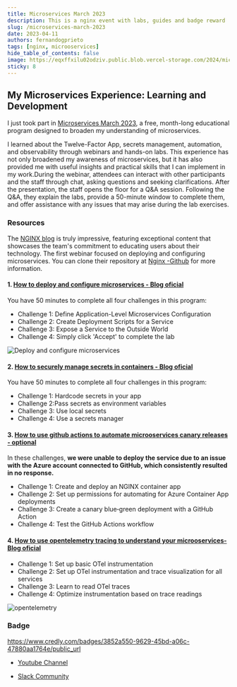 ```yaml
---
title: Microservices March 2023
description: This is a nginx event with labs, guides and badge reward
slug: /microservices-march-2023
date: 2023-04-11
authors: fernandogprieto
tags: [nginx, microoservices]
hide_table_of_contents: false
image: https://eqxffxilu02odziv.public.blob.vercel-storage.com/2024/microservices-march-2023.png
sticky: 8
---
```


## My Microservices Experience: Learning and Development

I just took part in [Microservices March 2023](https://www.nginx.com/c/microservices-march-2023-agenda/), a free, month-long educational program designed to broaden
my understanding of microservices. 

<!-- truncate -->

I learned about the Twelve-Factor App, secrets management, automation,
and observability through webinars and hands-on labs. This experience has not only broadened my awareness
of microservices, but it has also provided me with useful insights and practical skills that I can implement
in my work.During the webinar, attendees can interact with other participants and the staff through chat,
asking questions and seeking clarifications. After the presentation, the staff opens the floor for a Q&A session.
Following the Q&A, they explain the labs, provide a 50-minute window to complete them, and offer assistance with any issues that may arise during the lab exercises.

###  Resources

The [NGINX blog](https://www.nginx.com/blog/) is truly impressive, featuring exceptional content that showcases the team's commitment to educating users about their technology. The first webinar focused on deploying and configuring microservices. You can clone their repository at  [Nginx -Github](https://github.com/microservices-march/platform) for more information.

#### 1. [How to deploy and configure microservices - Blog oficial](https://www.nginx.com/blog/nginx-tutorial-deploy-configure-microservices/)
You have 50 minutes to complete all four challenges in this program:

- Challenge 1: Define Application-Level Microservices Configuration
- Challenge 2: Create Deployment Scripts for a Service
- Challenge 3: Expose a Service to the Outside World
- Challenge 4: Simply click 'Accept' to complete the lab

![Deploy and configure microservices](https://gitlab.com/fernandogprieto/fgp-website/-/raw/main/static/img/blog/tutorial-deploy-configure-microservices_topology.png)


#### 2. [How to securely manage secrets in containers - Blog oficial](https://www.nginx.com/blog/nginx-tutorial-securely-manage-secrets-containers/)

You have 50 minutes to complete all four challenges in this program:

- Challenge 1: Hardcode secrets in your app
- Challenge 2:Pass secrets as environment variables
- Challenge 3: Use local secrets
- Challenge 4: Use a secrets manager


#### 3. [How to use github actions to automate microoservices canary releases - optional](https://www.nginx.com/blog/nginx-tutorial-github-actions-automate-microservices-canary-deployments/)
In these challenges, **we were unable to deploy the service due to an issue with the Azure account connected to GitHub, which consistently resulted in no response.**

- Challenge 1: Create and deploy an NGINX container app
- Challenge 2: Set up permissions for automating for Azure Container App deployments
- Challenge 3: Create a canary blue‑green deployment with a GitHub Action
- Challenge 4: Test the GitHub Actions workflow

#### 4. [How to use opentelemetry tracing to understand your microoservices- Blog oficial](https://www.nginx.com/blog/nginx-tutorial-opentelemetry-tracing-understand-microservices/)

- Challenge 1: Set up basic OTel instrumentation
- Challenge 2: Set up OTel instrumentation and trace visualization for all services
- Challenge 3: Learn to read OTel traces
- Challenge 4: Optimize instrumentation based on trace readings

![opentelemetry](https://gitlab.com/fernandogprieto/fgp-website/-/raw/main/static/img/blog/tutorial-OTel-tracing-microservices_topology.png)

### Badge
https://www.credly.com/badges/3852a550-9629-45bd-a06c-47880aa1764e/public_url

- [Youtube Channel](https://www.youtube.com/@nginx_official "Youtube")

- [Slack Community](https://community.nginx.org/joinslack "Slack")

